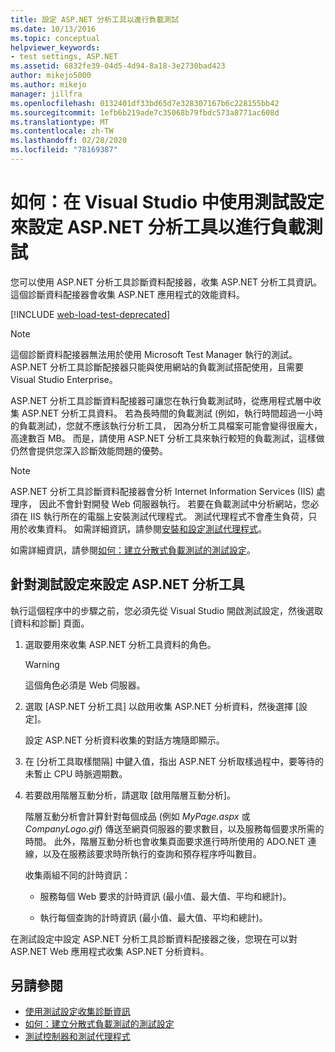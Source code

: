 ```yaml
---
title: 設定 ASP.NET 分析工具以進行負載測試
ms.date: 10/13/2016
ms.topic: conceptual
helpviewer_keywords:
- test settings, ASP.NET
ms.assetid: 6832fe39-04d5-4d94-8a18-3e2730bad423
author: mikejo5000
ms.author: mikejo
manager: jillfra
ms.openlocfilehash: 0132401df33bd65d7e328307167b6c228155bb42
ms.sourcegitcommit: 1efb6b219ade7c35068b79fbdc573a8771ac608d
ms.translationtype: MT
ms.contentlocale: zh-TW
ms.lasthandoff: 02/28/2020
ms.locfileid: "78169387"
---
```

# <a name="how-to-configure-aspnet-profiler-for-load-tests-using-test-settings-in-visual-studio"></a>如何：在 Visual Studio 中使用測試設定來設定 ASP.NET 分析工具以進行負載測試

您可以使用 ASP.NET 分析工具診斷資料配接器，收集 ASP.NET 分析工具資訊。 這個診斷資料配接器會收集 ASP.NET 應用程式的效能資料。

[!INCLUDE [web-load-test-deprecated](includes/web-load-test-deprecated.md)]

> [!NOTE]
> 這個診斷資料配接器無法用於使用 Microsoft Test Manager 執行的測試。 ASP.NET 分析工具診斷配接器只能與使用網站的負載測試搭配使用，且需要 Visual Studio Enterprise。

ASP.NET 分析工具診斷資料配接器可讓您在執行負載測試時，從應用程式層中收集 ASP.NET 分析工具資料。 若為長時間的負載測試 (例如，執行時間超過一小時的負載測試)，您就不應該執行分析工具， 因為分析工具檔案可能會變得很龐大，高達數百 MB。 而是，請使用 ASP.NET 分析工具來執行較短的負載測試，這樣做仍然會提供您深入診斷效能問題的優勢。

> [!NOTE]
> ASP.NET 分析工具診斷資料配接器會分析 Internet Information Services (IIS) 處理序， 因此不會針對開發 Web 伺服器執行。 若要在負載測試中分析網站，您必須在 IIS 執行所在的電腦上安裝測試代理程式。 測試代理程式不會產生負荷，只用於收集資料。 如需詳細資訊，請參閱[安裝和設定測試代理程式](../test/lab-management/install-configure-test-agents.md)。

如需詳細資訊，請參閱[如何：建立分散式負載測試的測試設定](../test/how-to-create-a-test-setting-for-a-distributed-load-test.md)。

## <a name="configure-the-aspnet-profiler-for-your-test-settings"></a>針對測試設定來設定 ASP.NET 分析工具

執行這個程序中的步驟之前，您必須先從 Visual Studio 開啟測試設定，然後選取 [資料和診斷] 頁面。

1. 選取要用來收集 ASP.NET 分析工具資料的角色。

    > [!WARNING]
    > 這個角色必須是 Web 伺服器。

2. 選取 [ASP.NET 分析工具] 以啟用收集 ASP.NET 分析資料，然後選擇 [設定]。

     設定 ASP.NET 分析資料收集的對話方塊隨即顯示。

3. 在 [分析工具取樣間隔] 中鍵入值，指出 ASP.NET 分析取樣過程中，要等待的未暫止 CPU 時脈週期數。

4. 若要啟用階層互動分析，請選取 [啟用階層互動分析]。

     階層互動分析會計算針對每個成品 (例如 *MyPage.aspx* 或 *CompanyLogo.gif*) 傳送至網頁伺服器的要求數目，以及服務每個要求所需的時間。 此外，階層互動分析也會收集頁面要求進行時所使用的 ADO.NET 連線，以及在服務該要求時所執行的查詢和預存程序呼叫數目。

     收集兩組不同的計時資訊：

    - 服務每個 Web 要求的計時資訊 (最小值、最大值、平均和總計)。

    - 執行每個查詢的計時資訊 (最小值、最大值、平均和總計)。

在測試設定中設定 ASP.NET 分析工具診斷資料配接器之後，您現在可以對 ASP.NET Web 應用程式收集 ASP.NET 分析資料。

## <a name="see-also"></a>另請參閱

- [使用測試設定收集診斷資訊](../test/collect-diagnostic-information-using-test-settings.md)
- [如何：建立分散式負載測試的測試設定](../test/how-to-create-a-test-setting-for-a-distributed-load-test.md)
- [測試控制器和測試代理程式](configure-test-agents-and-controllers-for-load-tests.md)